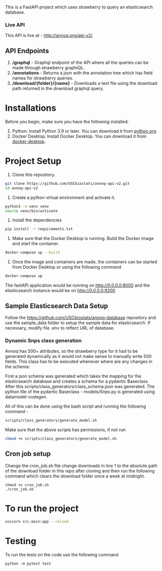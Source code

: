 This is a FastAPI project which uses strawberry to query an elasticsearch database.  

### Live API
This API is live at - http://annoq.org/api-v2/

## API Endpoints
 1. **/graphql** - Graphql endpoint of the API where all the queries can be made through strawberry graphiQL.
 2. **/annotations** - Returns a json with the annotation tree which has field names for strawberry queries.
 3. **/download/{folder}/{name}** - Downloads a text file using the download path returned in the download graphql query.  

# Installations 
Before you begin, make sure you have the following installed:
1. Python: Install Python 3.9 or later. You can download it from [python.org](https://www.python.org/downloads/). 
2. Docker Desktop: Install Docker Desktop. You can download it from [docker-desktop](https://www.docker.com/products/docker-desktop/).

# Project Setup
1. Clone this repository.

```bash
git clone https://github.com/USCbiostats/annoq-api-v2.git
cd annoq-api-v2
```

1. Create a python virtual environment and activate it.

```bash
python3 -m venv venv
source venv/bin/activate
```

1. Install the dependencies

```bash
pip install -r requirements.txt
```

1. Make sure that the Docker Desktop is running. Build the Docker image and start the container.

```bash
docker-compose up --build
```

1. Once the image and containers are made, the containers can be started from Docker Desktop or using the following command 

```bash
docker-compose up
```

The fastAPI application would be running on http://0.0.0.0:8000 and the elasticsearch instance would be on http://0.0.0.0:9200

## Sample Elasticsearch Data Setup

Follow the https://github.com/USCbiostats/annoq-database repository and use the sample_data folder to setup the sample data for elasticsearch.  If necessary, modify file .env to reflect URL of database. 


### Dynamic Snps class generation

Annoq has 500+ attributes, so the strawberry type for it had to be generated dynamically as it would not make sense to manually write 500 fields. This class has to be executed whenever where are any changes in the schema:

First a json schema was generated which takes the mapping for the elasticsearch database and creates a schema for a pydantic Baseclass. 
After this scripts/class_generators/class_schema.json was generated. The python file of the pydantic Baseclass - models/Snps.py is generated using datamodel-codegen.

All of this can be done using the bash script and running the following command - 

```bash
scripts/class_generators/generate_model.sh
```

Make sure that the above scripts has permissions, if not run 

```bash
chmod +x scripts/class_generators/generate_model.sh
```

## Cron job setup 
Change the cron_job.sh file change downloads in line 1 to the absolute path of the download folder in this repo after cloning and then run the following command which clears the download folder once a week at midnight.  
```
chmod +x cron_job.sh
./cron_job.sh
```

# To run the project

```bash
uvicorn src.main:app --reload
```

# Testing
To run the tests on the code use the following command
```
python -m pytest test
```